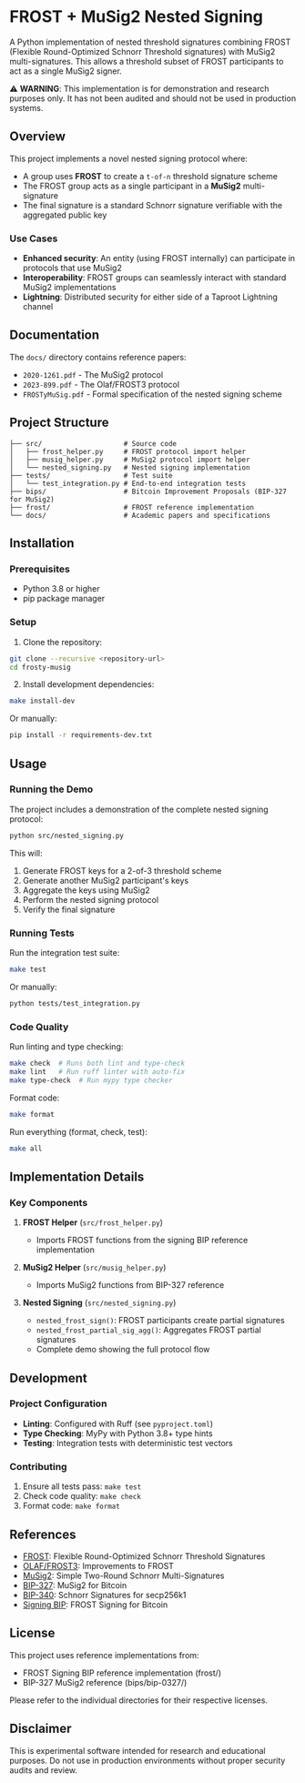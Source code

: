 # FROST + MuSig2 Nested Signing

A Python implementation of nested threshold signatures combining FROST (Flexible Round-Optimized Schnorr Threshold signatures) with MuSig2 multi-signatures. This allows a threshold subset of FROST participants to act as a single MuSig2 signer.

⚠️ **WARNING**: This implementation is for demonstration and research purposes only. It has not been audited and should not be used in production systems.

## Overview

This project implements a novel nested signing protocol where:
- A group uses **FROST** to create a `t-of-n` threshold signature scheme
- The FROST group acts as a single participant in a **MuSig2** multi-signature
- The final signature is a standard Schnorr signature verifiable with the aggregated public key

### Use Cases

- **Enhanced security**: An entity (using FROST internally) can participate in protocols that use MuSig2
- **Interoperability**: FROST groups can seamlessly interact with standard MuSig2 implementations
- **Lightning**: Distributed security for either side of a Taproot Lightning channel

## Documentation

The `docs/` directory contains reference papers:
- `2020-1261.pdf` - The MuSig2 protocol
- `2023-899.pdf` - The Olaf/FROST3 protocol
- `FROSTyMuSig.pdf` - Formal specification of the nested signing scheme

## Project Structure

```
├── src/                    # Source code
│   ├── frost_helper.py     # FROST protocol import helper
│   ├── musig_helper.py     # MuSig2 protocol import helper
│   └── nested_signing.py   # Nested signing implementation
├── tests/                  # Test suite
│   └── test_integration.py # End-to-end integration tests
├── bips/                   # Bitcoin Improvement Proposals (BIP-327 for MuSig2)
├── frost/                  # FROST reference implementation
└── docs/                   # Academic papers and specifications
```

## Installation

### Prerequisites

- Python 3.8 or higher
- pip package manager

### Setup

1. Clone the repository:
```bash
git clone --recursive <repository-url>
cd frosty-musig
```

2. Install development dependencies:
```bash
make install-dev
```

Or manually:
```bash
pip install -r requirements-dev.txt
```

## Usage

### Running the Demo

The project includes a demonstration of the complete nested signing protocol:

```bash
python src/nested_signing.py
```

This will:
1. Generate FROST keys for a 2-of-3 threshold scheme
2. Generate another MuSig2 participant's keys
3. Aggregate the keys using MuSig2
4. Perform the nested signing protocol
5. Verify the final signature

### Running Tests

Run the integration test suite:

```bash
make test
```

Or manually:
```bash
python tests/test_integration.py
```

### Code Quality

Run linting and type checking:

```bash
make check  # Runs both lint and type-check
make lint   # Run ruff linter with auto-fix
make type-check  # Run mypy type checker
```

Format code:

```bash
make format
```

Run everything (format, check, test):

```bash
make all
```

## Implementation Details

### Key Components

1. **FROST Helper** (`src/frost_helper.py`)
   - Imports FROST functions from the signing BIP reference implementation

2. **MuSig2 Helper** (`src/musig_helper.py`)
   - Imports MuSig2 functions from BIP-327 reference

3. **Nested Signing** (`src/nested_signing.py`)
   - `nested_frost_sign()`: FROST participants create partial signatures
   - `nested_frost_partial_sig_agg()`: Aggregates FROST partial signatures
   - Complete demo showing the full protocol flow

## Development

### Project Configuration

- **Linting**: Configured with Ruff (see `pyproject.toml`)
- **Type Checking**: MyPy with Python 3.8+ type hints
- **Testing**: Integration tests with deterministic test vectors

### Contributing

1. Ensure all tests pass: `make test`
2. Check code quality: `make check`
3. Format code: `make format`

## References

- [FROST](https://eprint.iacr.org/2020/852): Flexible Round-Optimized Schnorr Threshold Signatures
- [OLAF/FROST3](https://eprint.iacr.org/2023/899): Improvements to FROST
- [MuSig2](https://eprint.iacr.org/2020/1261): Simple Two-Round Schnorr Multi-Signatures
- [BIP-327](https://github.com/bitcoin/bips/blob/master/bip-0327.mediawiki): MuSig2 for Bitcoin
- [BIP-340](https://github.com/bitcoin/bips/blob/master/bip-0340.mediawiki): Schnorr Signatures for secp256k1
- [Signing BIP](https://github.com/siv2r/bip-frost-signing): FROST Signing for Bitcoin 

## License

This project uses reference implementations from:
- FROST Signing BIP reference implementation (frost/)
- BIP-327 MuSig2 reference (bips/bip-0327/)

Please refer to the individual directories for their respective licenses.

## Disclaimer

This is experimental software intended for research and educational purposes. Do not use in production environments without proper security audits and review.
